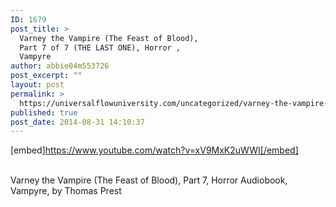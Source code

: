 ```yaml
---
ID: 1679
post_title: >
  Varney the Vampire (The Feast of Blood),
  Part 7 of 7 (THE LAST ONE), Horror ,
  Vampyre
author: abbie04m553726
post_excerpt: ""
layout: post
permalink: >
  https://universalflowuniversity.com/uncategorized/varney-the-vampire-the-feast-of-blood-part-7-of-7-the-last-one-horror-vampyre/
published: true
post_date: 2014-08-31 14:10:37
---
```

[embed]https://www.youtube.com/watch?v=xV9MxK2uWWI[/embed]</br></br>
<p>Varney the Vampire (The Feast of Blood), Part 7, Horror Audiobook, Vampyre, by Thomas Prest</p>